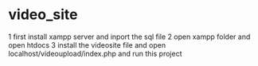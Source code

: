 # video_site
1 first install xampp server and inport the sql file
2 open xampp folder and open htdocs 
3 install the videosite file and open localhost/videoupload/index.php and run this project
